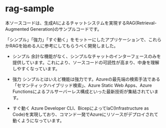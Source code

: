 # rag-sample

本ソースコードは、生成AIによるチャットシステムを実現するRAG(Retrieval-Augmented Generation)のサンプルコードです。

「シンプル」「強力」「すぐ動く」をモットーにしたアプリケーションで、これらかRAGを始める人に参考にしてもらうべく開発しました。

- シンプル
  余計な機能がなく、シンプルなチャットのインターフェースのみを提供しています。これにより、ソースコードの可読性が高まり、中身を理解しやすくなっています。

- 強力
  シンプルとはいえど機能は強力です。Azureの最先端の検索手法である「セマンティックハイブリッド検索」、Azure Static Web Apps、Azure Functionsによるフルサーバーレス構成といった最新技術が集結されています。

- すぐ動く
  Azure Developer CLI、BicepによってIaC(Infrastructure as Code)を実現しており、コマンド一発でAzureにリソースがデプロイされて動くようになっています。